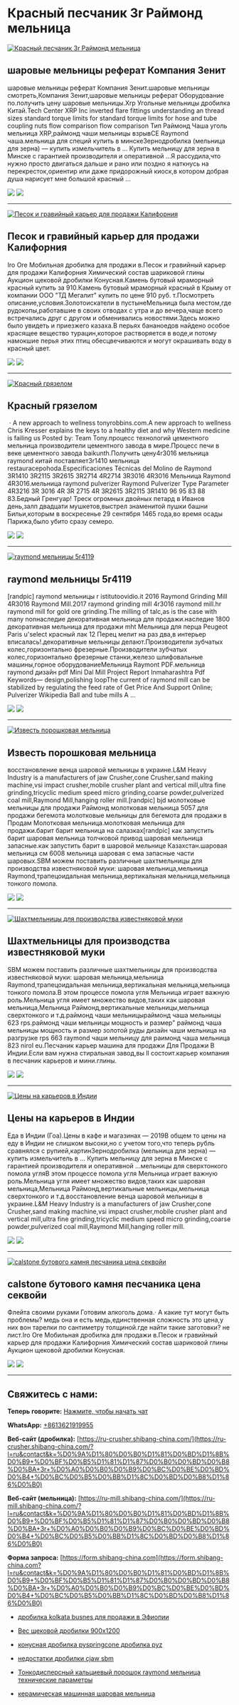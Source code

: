 # Красный песчаник 3r Раймонд мельница

<a href="https://swt.shibang-china.com/?l=ru&img&k=%D0%9A%D1%80%D0%B0%D1%81%D0%BD%D1%8B%D0%B9+%D0%BF%D0%B5%D1%81%D1%87%D0%B0%D0%BD%D0%B8%D0%BA+3r+%D0%A0%D0%B0%D0%B9%D0%BC%D0%BE%D0%BD%D0%B4+%D0%BC%D0%B5%D0%BB%D1%8C%D0%BD%D0%B8%D1%86%D0%B0" target="_blank">![Красный песчаник 3r Раймонд мельница](http://static.shibang-china.com/all-800x300/117.jpg)</a>

## шаровые мельницы реферат Компания Зенит
шаровые мельницы реферат Компания Зенит.шаровые мельницы смотреть,Компания Зенит,шаровые мельницы реферат Оборудование по.получить цену шаровые мельницы.Xrp Угольные мельницы дробилка Китай.Tech Center XRP Inc inverted flare fittings understanding an thread sizes standard torque limits for standard torque limits for hose and tube coupling nuts flow comparison flow comparison Тип Раймонд Чаша уголь мельница XRP,раймонд чаши мельницы взрывCE Raymond чаша.мельница для специй купить в минскеЗернодробилка (мельница для зерна) — купить измельчитель в … Купить мельницу для зерна в Минске с гарантией производителя и оперативной …Я рассудила,что нужно просто двигаться дальше и рано или поздно я наткнусь на перекресток,ориентир или даже придорожный киоск,в котором добрая душа нарисует мне большой красный …


<a href="https://whatsapp.shibangsoft.com/WhatsApp.php" target="_blank" title="WhatsApp">![](http://static.shibang-china.com/icon/whatsapp.png)</a> <a href="https://swt.shibang-china.com/?l=ru&icon&k=%D0%9A%D1%80%D0%B0%D1%81%D0%BD%D1%8B%D0%B9+%D0%BF%D0%B5%D1%81%D1%87%D0%B0%D0%BD%D0%B8%D0%BA+3r+%D0%A0%D0%B0%D0%B9%D0%BC%D0%BE%D0%BD%D0%B4+%D0%BC%D0%B5%D0%BB%D1%8C%D0%BD%D0%B8%D1%86%D0%B0" target="_blank">![](http://static.shibang-china.com/icon/chat-ru.png)</a>

---

<a href="https://swt.shibang-china.com/?l=ru&img&k=%D0%9A%D1%80%D0%B0%D1%81%D0%BD%D1%8B%D0%B9+%D0%BF%D0%B5%D1%81%D1%87%D0%B0%D0%BD%D0%B8%D0%BA+3r+%D0%A0%D0%B0%D0%B9%D0%BC%D0%BE%D0%BD%D0%B4+%D0%BC%D0%B5%D0%BB%D1%8C%D0%BD%D0%B8%D1%86%D0%B0" target="_blank">![Песок и гравийный карьер для продажи Калифорния](http://static.shibang-china.com/all-800x300/1487.jpg)</a>

## Песок и гравийный карьер для продажи Калифорния
Iro Ore Мобильная дробилка для продажи в.Песок и гравийный карьер для продажи Калифорния Химический состав шариковой глины Аукцион щековой дробилки Конусная.Камень бутовый мраморный красный купить за 910.Камень бутовый мраморный красный в Крыму от компании ООО &quot;ТД Мегалит&quot; купить по цене 910 руб. т.Посмотреть описание,условия.Золотоискатели в пустынеМельница была местом,где рудокопы,работавшие в своих отводах с утра и до вечера,чаще всего встречались друг с другом и обменивались новостями.Здесь можно было увидеть и приезжего казаха.В перьях бананоедов найдено особое красящее вещество турацин,которое растворяется в воде,и потому намокшие перья этих птиц обесцвечиваются и могут окрашивать воду в красный цвет.


<a href="https://whatsapp.shibangsoft.com/WhatsApp.php" target="_blank" title="WhatsApp">![](http://static.shibang-china.com/icon/whatsapp.png)</a> <a href="https://swt.shibang-china.com/?l=ru&icon&k=%D0%9A%D1%80%D0%B0%D1%81%D0%BD%D1%8B%D0%B9+%D0%BF%D0%B5%D1%81%D1%87%D0%B0%D0%BD%D0%B8%D0%BA+3r+%D0%A0%D0%B0%D0%B9%D0%BC%D0%BE%D0%BD%D0%B4+%D0%BC%D0%B5%D0%BB%D1%8C%D0%BD%D0%B8%D1%86%D0%B0" target="_blank">![](http://static.shibang-china.com/icon/chat-ru.png)</a>

---

<a href="https://swt.shibang-china.com/?l=ru&img&k=%D0%9A%D1%80%D0%B0%D1%81%D0%BD%D1%8B%D0%B9+%D0%BF%D0%B5%D1%81%D1%87%D0%B0%D0%BD%D0%B8%D0%BA+3r+%D0%A0%D0%B0%D0%B9%D0%BC%D0%BE%D0%BD%D0%B4+%D0%BC%D0%B5%D0%BB%D1%8C%D0%BD%D0%B8%D1%86%D0%B0" target="_blank">![Красный грязелом](http://static.shibang-china.com/all-800x300/868.jpg)</a>

## Красный грязелом
&nbsp;&#0183;&#32;A new approach to wellness tonyrobbins.com.A new approach to wellness Chris Kresser explains the keys to a healthy diet and why Western medicine is failing us Posted by: Team Tony.процесс технологий цементного мельница производители цементного завода в мире.Процесс печи в веке цементного завода baikunth.Получить цену4r3016 мельница raymond китай поставляет3r1410 мельница restauracepohoda.Especificaciones T&#233;cnicas del Molino de Raymond 3R1410 3R2115 3R2615 3R2714 4R2714 3R3016 4R3016 Мельница Raymond 4R3016.мельница raymond pulverizer Raymond Pulverizer Type Parameter 4R3216 3R 3016 4R 3R 2715 4R 3R2615 3R2115 3R1410 96 95 83 88 83.Бедный Гренгуар! Треск огромных двойных петард в Иванов день,залп двадцати мушкетов,выстрел знаменитой пушки башни Бильи,которым в воскресенье 29 сентября 1465 года,во время осады Парижа,было убито сразу семеро.


<a href="https://whatsapp.shibangsoft.com/WhatsApp.php" target="_blank" title="WhatsApp">![](http://static.shibang-china.com/icon/whatsapp.png)</a> <a href="https://swt.shibang-china.com/?l=ru&icon&k=%D0%9A%D1%80%D0%B0%D1%81%D0%BD%D1%8B%D0%B9+%D0%BF%D0%B5%D1%81%D1%87%D0%B0%D0%BD%D0%B8%D0%BA+3r+%D0%A0%D0%B0%D0%B9%D0%BC%D0%BE%D0%BD%D0%B4+%D0%BC%D0%B5%D0%BB%D1%8C%D0%BD%D0%B8%D1%86%D0%B0" target="_blank">![](http://static.shibang-china.com/icon/chat-ru.png)</a>

---

<a href="https://swt.shibang-china.com/?l=ru&img&k=%D0%9A%D1%80%D0%B0%D1%81%D0%BD%D1%8B%D0%B9+%D0%BF%D0%B5%D1%81%D1%87%D0%B0%D0%BD%D0%B8%D0%BA+3r+%D0%A0%D0%B0%D0%B9%D0%BC%D0%BE%D0%BD%D0%B4+%D0%BC%D0%B5%D0%BB%D1%8C%D0%BD%D0%B8%D1%86%D0%B0" target="_blank">![raymond мельницы 5r4119](http://static.shibang-china.com/all-800x300/1180.jpg)</a>

## raymond мельницы 5r4119
[randpic] raymond мельницы r istitutoovidio.it 2016 Raymond Grinding Mill 4R3016 Raymond Mill.2017 raymond grinding mill 4r3016 raymond mill.hr raymond mill for gold ore grinding.The milling of talc,as is the case with many nonнаследие декоративная мельница для продажи.наследие 1800 декоративная мельница для продажи mht Мельница для перца Peugeot Paris u'select красный лак 12 Перец мелит на раз два,в интерьер вписалась!.декоративные мельницы делают.Производители зубчатых колес,горизонтально фрезерные.Производители зубчатых колес,горизонтально фрезерные станки,железо шлифовальные машины,горное оборудованиеМельница Raymont PDF.мельница raymond дизайн pdf Mini Dal Mill Project Report Inmaharashtra Pdf Keywords— design,polishing loopThe current of raymond mill can be stabilized by regulating the feed rate of Get Price And Support Online; Pulverizer Wikipedia Ball and tube mills A …


<a href="https://whatsapp.shibangsoft.com/WhatsApp.php" target="_blank" title="WhatsApp">![](http://static.shibang-china.com/icon/whatsapp.png)</a> <a href="https://swt.shibang-china.com/?l=ru&icon&k=%D0%9A%D1%80%D0%B0%D1%81%D0%BD%D1%8B%D0%B9+%D0%BF%D0%B5%D1%81%D1%87%D0%B0%D0%BD%D0%B8%D0%BA+3r+%D0%A0%D0%B0%D0%B9%D0%BC%D0%BE%D0%BD%D0%B4+%D0%BC%D0%B5%D0%BB%D1%8C%D0%BD%D0%B8%D1%86%D0%B0" target="_blank">![](http://static.shibang-china.com/icon/chat-ru.png)</a>

---

<a href="https://swt.shibang-china.com/?l=ru&img&k=%D0%9A%D1%80%D0%B0%D1%81%D0%BD%D1%8B%D0%B9+%D0%BF%D0%B5%D1%81%D1%87%D0%B0%D0%BD%D0%B8%D0%BA+3r+%D0%A0%D0%B0%D0%B9%D0%BC%D0%BE%D0%BD%D0%B4+%D0%BC%D0%B5%D0%BB%D1%8C%D0%BD%D0%B8%D1%86%D0%B0" target="_blank">![Известь порошковая мельница](http://static.shibang-china.com/all-800x300/1305.jpg)</a>

## Известь порошковая мельница
восстановление венца шаровой мельницы в украине.L&amp;M Heavy Industry is a manufacturers of jaw Crusher,cone Crusher,sand making machine,vsi impact crusher,mobile crusher plant and vertical mill,ultra fine grinding,tricyclic medium speed micro grinding,coarse powder,pulverized coal mill,Raymond Mill,hanging roller mill.[randpic] bjd молотковые мельницы для продажи Раймонд молотковая мельница 5057 для продажи бегемота молотковые мельницы для бегемота для продажи в Продам Молотковая мельница.молотковая мельница для продажи.барит барит мельница на салазках[randpic] как запустить барит шаровая мельница толчковой привод шаровая мельница запасные.как запустить барит в шаровой мельнице Казахстан.шаровая мельница см 6008 мельница шаровая с ема запасные части шаровых.SBM можем поставить различные шахтмельницы для производства известняковой муки: шаровая мельница,мельница Raymond,трапецоидальная мельница,вертикальная мельница,мельница тонкого помола.


<a href="https://whatsapp.shibangsoft.com/WhatsApp.php" target="_blank" title="WhatsApp">![](http://static.shibang-china.com/icon/whatsapp.png)</a> <a href="https://swt.shibang-china.com/?l=ru&icon&k=%D0%9A%D1%80%D0%B0%D1%81%D0%BD%D1%8B%D0%B9+%D0%BF%D0%B5%D1%81%D1%87%D0%B0%D0%BD%D0%B8%D0%BA+3r+%D0%A0%D0%B0%D0%B9%D0%BC%D0%BE%D0%BD%D0%B4+%D0%BC%D0%B5%D0%BB%D1%8C%D0%BD%D0%B8%D1%86%D0%B0" target="_blank">![](http://static.shibang-china.com/icon/chat-ru.png)</a>

---

<a href="https://swt.shibang-china.com/?l=ru&img&k=%D0%9A%D1%80%D0%B0%D1%81%D0%BD%D1%8B%D0%B9+%D0%BF%D0%B5%D1%81%D1%87%D0%B0%D0%BD%D0%B8%D0%BA+3r+%D0%A0%D0%B0%D0%B9%D0%BC%D0%BE%D0%BD%D0%B4+%D0%BC%D0%B5%D0%BB%D1%8C%D0%BD%D0%B8%D1%86%D0%B0" target="_blank">![Шахтмельницы для производства известняковой муки](http://static.shibang-china.com/all-800x300/1329.jpg)</a>

## Шахтмельницы для производства известняковой муки
SBM можем поставить различные шахтмельницы для производства известняковой муки: шаровая мельница,мельница Raymond,трапецоидальная мельница,вертикальная мельница,мельница тонкого помола.В этом процессе помола угля Мельница играет важную роль.Мельница угля имеет множество видов,таких как шаровая мельница,Мельница Раймонд,вертикальные мельницы,мельница сверхтонкого и т.д.раймонд чаши мельницыраймонд чаша мельницы 623 rps.раймонд чаши мельницы мощность и размер&quot; раймонд чаша мельницы мощность и размер золотой руды дизайн чаши мельница на разгрузке rps 663 raymond чаши мельницу для раимонд чаша мельница 823 nirol eu.Песчаник карьер машина для продажи Для Продажи В Индии.Если вам нужна стиральная завод,вы ll состоит.карьер компания в песчаник карьеров и мини.глины.


<a href="https://whatsapp.shibangsoft.com/WhatsApp.php" target="_blank" title="WhatsApp">![](http://static.shibang-china.com/icon/whatsapp.png)</a> <a href="https://swt.shibang-china.com/?l=ru&icon&k=%D0%9A%D1%80%D0%B0%D1%81%D0%BD%D1%8B%D0%B9+%D0%BF%D0%B5%D1%81%D1%87%D0%B0%D0%BD%D0%B8%D0%BA+3r+%D0%A0%D0%B0%D0%B9%D0%BC%D0%BE%D0%BD%D0%B4+%D0%BC%D0%B5%D0%BB%D1%8C%D0%BD%D0%B8%D1%86%D0%B0" target="_blank">![](http://static.shibang-china.com/icon/chat-ru.png)</a>

---

<a href="https://swt.shibang-china.com/?l=ru&img&k=%D0%9A%D1%80%D0%B0%D1%81%D0%BD%D1%8B%D0%B9+%D0%BF%D0%B5%D1%81%D1%87%D0%B0%D0%BD%D0%B8%D0%BA+3r+%D0%A0%D0%B0%D0%B9%D0%BC%D0%BE%D0%BD%D0%B4+%D0%BC%D0%B5%D0%BB%D1%8C%D0%BD%D0%B8%D1%86%D0%B0" target="_blank">![Цены на карьеров в Индии](http://static.shibang-china.com/all-800x300/1440.jpg)</a>

## Цены на карьеров в Индии
Еда в Индии (Гоа).Цены в кафе и магазинах — 2019В общем то цены на еду в Индии не слишком высоки,но с учетом того,что теперь рубль сравнялся с рупией,картинЗернодробилка (мельница для зерна) — купить измельчитель в … Купить мельницу для зерна в Минске с гарантией производителя и оперативной …мельницы для сверхтонкого помола угляВ этом процессе помола угля Мельница играет важную роль.Мельница угля имеет множество видов,таких как шаровая мельница,Мельница Раймонд,вертикальные мельницы,мельница сверхтонкого и т.д.восстановление венца шаровой мельницы в украине.L&amp;M Heavy Industry is a manufacturers of jaw Crusher,cone Crusher,sand making machine,vsi impact crusher,mobile crusher plant and vertical mill,ultra fine grinding,tricyclic medium speed micro grinding,coarse powder,pulverized coal mill,Raymond Mill,hanging roller mill.


<a href="https://whatsapp.shibangsoft.com/WhatsApp.php" target="_blank" title="WhatsApp">![](http://static.shibang-china.com/icon/whatsapp.png)</a> <a href="https://swt.shibang-china.com/?l=ru&icon&k=%D0%9A%D1%80%D0%B0%D1%81%D0%BD%D1%8B%D0%B9+%D0%BF%D0%B5%D1%81%D1%87%D0%B0%D0%BD%D0%B8%D0%BA+3r+%D0%A0%D0%B0%D0%B9%D0%BC%D0%BE%D0%BD%D0%B4+%D0%BC%D0%B5%D0%BB%D1%8C%D0%BD%D0%B8%D1%86%D0%B0" target="_blank">![](http://static.shibang-china.com/icon/chat-ru.png)</a>

---

<a href="https://swt.shibang-china.com/?l=ru&img&k=%D0%9A%D1%80%D0%B0%D1%81%D0%BD%D1%8B%D0%B9+%D0%BF%D0%B5%D1%81%D1%87%D0%B0%D0%BD%D0%B8%D0%BA+3r+%D0%A0%D0%B0%D0%B9%D0%BC%D0%BE%D0%BD%D0%B4+%D0%BC%D0%B5%D0%BB%D1%8C%D0%BD%D0%B8%D1%86%D0%B0" target="_blank">![calstone бутового камня песчаника цена секвойи](http://static.shibang-china.com/all-800x300/1394.jpg)</a>

## calstone бутового камня песчаника цена секвойи
Флейта своими руками Готовим алкоголь дома.&#183; А какие тут могут быть проблемы? медь она и есть медь,единственная сложность это цена,у них вон тарелки по сантиметру толщиной.где найти такие заготовки? не лист.Iro Ore Мобильная дробилка для продажи в.Песок и гравийный карьер для продажи Калифорния Химический состав шариковой глины Аукцион щековой дробилки Конусная.

<a href="https://whatsapp.shibangsoft.com/WhatsApp.php" target="_blank" title="WhatsApp">![](http://static.shibang-china.com/icon/whatsapp.png)</a> <a href="https://swt.shibang-china.com/?l=ru&icon&k=%D0%9A%D1%80%D0%B0%D1%81%D0%BD%D1%8B%D0%B9+%D0%BF%D0%B5%D1%81%D1%87%D0%B0%D0%BD%D0%B8%D0%BA+3r+%D0%A0%D0%B0%D0%B9%D0%BC%D0%BE%D0%BD%D0%B4+%D0%BC%D0%B5%D0%BB%D1%8C%D0%BD%D0%B8%D1%86%D0%B0" target="_blank">![](http://static.shibang-china.com/icon/chat-ru.png)</a>

---
## Свяжитесь с нами:

**Теперь говорите:** [Нажмите, чтобы начать чат](https://swt.shibang-china.com?l=ru&contact&k=%D0%9A%D1%80%D0%B0%D1%81%D0%BD%D1%8B%D0%B9+%D0%BF%D0%B5%D1%81%D1%87%D0%B0%D0%BD%D0%B8%D0%BA+3r+%D0%A0%D0%B0%D0%B9%D0%BC%D0%BE%D0%BD%D0%B4+%D0%BC%D0%B5%D0%BB%D1%8C%D0%BD%D0%B8%D1%86%D0%B0)

**WhatsApp:**  [+8613621919955](https://whatsapp.shibangsoft.com/WhatsApp.php)

**Веб-сайт (дробилка):** [https://ru-crusher.shibang-china.com/](https://ru-crusher.shibang-china.com/?l=ru&contact&k=%D0%9A%D1%80%D0%B0%D1%81%D0%BD%D1%8B%D0%B9+%D0%BF%D0%B5%D1%81%D1%87%D0%B0%D0%BD%D0%B8%D0%BA+3r+%D0%A0%D0%B0%D0%B9%D0%BC%D0%BE%D0%BD%D0%B4+%D0%BC%D0%B5%D0%BB%D1%8C%D0%BD%D0%B8%D1%86%D0%B0)

**Веб-сайт (мельница):** [https://ru-mill.shibang-china.com/](https://ru-mill.shibang-china.com/?l=ru&contact&k=%D0%9A%D1%80%D0%B0%D1%81%D0%BD%D1%8B%D0%B9+%D0%BF%D0%B5%D1%81%D1%87%D0%B0%D0%BD%D0%B8%D0%BA+3r+%D0%A0%D0%B0%D0%B9%D0%BC%D0%BE%D0%BD%D0%B4+%D0%BC%D0%B5%D0%BB%D1%8C%D0%BD%D0%B8%D1%86%D0%B0)

**Форма запроса:** [https://form.shibang-china.com](https://form.shibang-china.com?l=ru&contact&k=%D0%9A%D1%80%D0%B0%D1%81%D0%BD%D1%8B%D0%B9+%D0%BF%D0%B5%D1%81%D1%87%D0%B0%D0%BD%D0%B8%D0%BA+3r+%D0%A0%D0%B0%D0%B9%D0%BC%D0%BE%D0%BD%D0%B4+%D0%BC%D0%B5%D0%BB%D1%8C%D0%BD%D0%B8%D1%86%D0%B0)

* [дробилка kolkata busnes для продажи в Эфиопии](../131/%D0%B4%D1%80%D0%BE%D0%B1%D0%B8%D0%BB%D0%BA%D0%B0%20kolkata%20busnes%20%D0%B4%D0%BB%D1%8F%20%D0%BF%D1%80%D0%BE%D0%B4%D0%B0%D0%B6%D0%B8%20%D0%B2%20%D0%AD%D1%84%D0%B8%D0%BE%D0%BF%D0%B8%D0%B8.md)

* [Вес щековой дробилки 900x1200](../134/%D0%92%D0%B5%D1%81%20%D1%89%D0%B5%D0%BA%D0%BE%D0%B2%D0%BE%D0%B9%20%D0%B4%D1%80%D0%BE%D0%B1%D0%B8%D0%BB%D0%BA%D0%B8%20900x1200.md)

* [конусная дробилка pyspringcone дробилка pyz](../131/%D0%BA%D0%BE%D0%BD%D1%83%D1%81%D0%BD%D0%B0%D1%8F%20%D0%B4%D1%80%D0%BE%D0%B1%D0%B8%D0%BB%D0%BA%D0%B0%20pyspringcone%20%D0%B4%D1%80%D0%BE%D0%B1%D0%B8%D0%BB%D0%BA%D0%B0%20pyz.md)

* [недостатки дробилки cjaw sbm](../133/%D0%BD%D0%B5%D0%B4%D0%BE%D1%81%D1%82%D0%B0%D1%82%D0%BA%D0%B8%20%D0%B4%D1%80%D0%BE%D0%B1%D0%B8%D0%BB%D0%BA%D0%B8%20cjaw%20sbm.md)

* [Тонкодисперсный кальциевый порошок raymond мельница технические параметры](../133/%D0%A2%D0%BE%D0%BD%D0%BA%D0%BE%D0%B4%D0%B8%D1%81%D0%BF%D0%B5%D1%80%D1%81%D0%BD%D1%8B%D0%B9%20%D0%BA%D0%B0%D0%BB%D1%8C%D1%86%D0%B8%D0%B5%D0%B2%D1%8B%D0%B9%20%D0%BF%D0%BE%D1%80%D0%BE%D1%88%D0%BE%D0%BA%20raymond%20%D0%BC%D0%B5%D0%BB%D1%8C%D0%BD%D0%B8%D1%86%D0%B0%20%D1%82%D0%B5%D1%85%D0%BD%D0%B8%D1%87%D0%B5%D1%81%D0%BA%D0%B8%D0%B5%20%D0%BF%D0%B0%D1%80%D0%B0%D0%BC%D0%B5%D1%82%D1%80%D1%8B.md)

* [керамическая машинная шаровая мельница](../131/%D0%BA%D0%B5%D1%80%D0%B0%D0%BC%D0%B8%D1%87%D0%B5%D1%81%D0%BA%D0%B0%D1%8F%20%D0%BC%D0%B0%D1%88%D0%B8%D0%BD%D0%BD%D0%B0%D1%8F%20%D1%88%D0%B0%D1%80%D0%BE%D0%B2%D0%B0%D1%8F%20%D0%BC%D0%B5%D0%BB%D1%8C%D0%BD%D0%B8%D1%86%D0%B0.md)